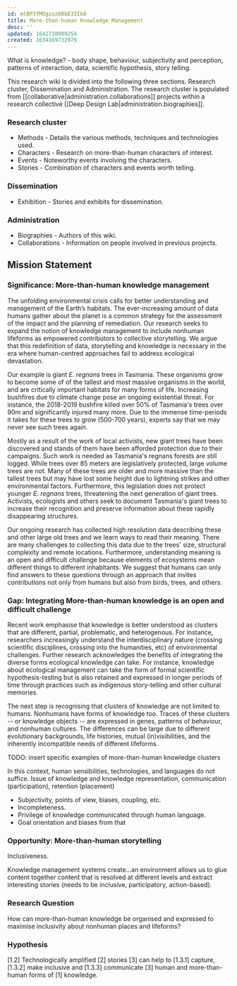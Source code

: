 ```yaml
---
id: mtBP3fMOgzuzOBbE33Ik0
title: More-than-human Knowledge Management
desc: ''
updated: 1642730909254
created: 1634169732979
---
```


What is knowledge? - body shape, behaviour, subjectivity and perception, patterns of interaction, data, scientific hypothesis, story telling.

This research wiki is divided into the following three sections. Research cluster, Dissemination and Administration. The research cluster is populated from  [[collaborative|administration.collaborations]] projects within a research collective [[Deep Design Lab|administration.biographies]].

### Research cluster

- Methods - Details the various methods, techniques and technologies used.
- Characters - Research on more-than-human characters of interest.
- Events - Noteworthy events involving the characters.
- Stories - Combination of characters and events worth telling.

### Dissemination

- Exhibition - Stories and exhibits for dissemination.

### Administration

- Biographies - Authors of this wiki.
- Collaborations - Information on people involved in previous projects.

## Mission Statement

### Significance: More-than-human knowledge management

The unfolding environmental crisis calls for better understanding and management of the Earth’s habitats. The ever-increasing amount of data humans gather about the planet is a common strategy for the assessment of the impact and the planning of remediation. Our research seeks to expand the notion of knowledge management to include nonhuman lifeforms as empowered contributors to collective storytelling. We argue that this redefinition of data, storytelling and knowledge is necessary in the era where human-centred approaches fail to address ecological devastation. 

Our example is giant *E. regnans* trees in Tasmania. These organisms grow to become some of of the tallest and most massive organisms in the world, and are critically important habitats for many forms of life. Increasing bushfires due to climate change pose an ongoing existential threat. For instance, the 2018-2019 bushfire killed over 50% of Tasmania's trees over 90m and significantly injured many more. Due to the immense time-periods it takes for these trees to grow (500-700 years), experts say that we may never see such trees again.

Mostly as a result of the work of local activists, new giant trees have been discovered and stands of them have been afforded protection due to their campaigns. Such work is needed as Tasmania's regnans forests are still logged. While trees over 85 meters are legislatively protected, large volume trees are not. Many of these trees are older and more massive than the tallest trees but may have lost some height due to lightning strikes and other environmental factors. Furthermore, this legislation does not protect younger *E. regnans* trees, threatening the next generation of giant trees. Activists, ecologists and others seek to document Tasmania's giant trees to increase their recognition and preserve information about these rapidly disappearing structures.

Our ongoing research has collected high resolution data describing these and other large old trees and we learn ways to read their meaning. There are many challenges to collecting this data  due to the trees' size, structural complexity and remote locations. Furthermore, understanding meaning is an open and difficult challenge because elements of ecosystems mean different things to different inhabitants. We suggest that humans can only find answers to these questions through an approach that invites contributions not only from humans but also from birds, trees, and others.

### Gap: Integrating More-than-human knowledge is an open and difficult challenge

Recent work emphasise that knowledge is better understood as clusters that are different, partial, problematic, and heterogenous. For instance, researchers increasingly understand the interdisciplinary nature (crossing scientific disciplines, crossing into the humanities, etc) of environmental challenges. Further research acknowledges the benefits of integrating the diverse forms ecological knowledge can take. For instance, knowledge about ecological management can take the form of formal scientific hypothesis-testing but is also retained and expressed in longer periods of time through practices such as indigenous story-telling and other cultural memories.

The next step is recognising that  clusters of knowledge are not limited to humans. Nonhumans have forms of knowledge too. Traces of these clusters -- or knowledge objects -- are expressed in genes, patterns of behaviour, and nonhuman cultures. The differences can be large due to different evolutionary backgrounds, life histories, mutual (in)visibilities, and the inherently incompatible needs of different lifeforms.

TODO: insert specific examples of more-than-human knowledge clusters

In this context, human sensibilities, technologies, and languages do not suffice. Issue of knowledge and knowledge representation, communication (participation), retention (placement)

- Subjectivity, points of view, biases, coupling, etc.
- Incompleteness.
- Privilege of knowledge communicated through human language.
- Goal orientation and biases from that

### Opportunity: More-than-human storytelling

Inclusiveness.

Knowledge management systems create...an environment allows us to glue content together content that is resolved at different levels and extract interesting stories (needs to be inclusive, participatory, action-based).


### Research Question

How can more-than-human knowledge be organised and expressed to maximise inclusivity about nonhuman places and lifeforms?

### Hypothesis

[1.2] Technologically amplified [2] stories [3] can help to [1.3.1] capture, [1.3.2] make inclusive and [1.3.3] communicate [3] human and more-than-human forms of [1] knowledge.

